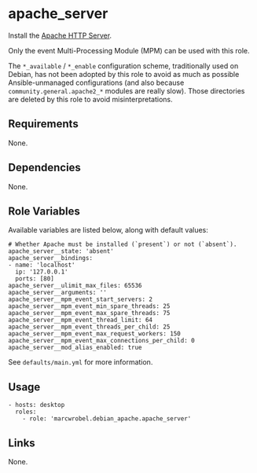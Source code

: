 # apache_server

Install the [Apache HTTP Server](https://httpd.apache.org/).

Only the event Multi-Processing Module (MPM) can be used with this role.

The `*_available` / `*_enable` configuration scheme, traditionally used on Debian, has not been
adopted by this role to avoid as much as possible Ansible-unmanaged configurations (and also because
`community.general.apache2_*` modules are really slow). Those directories are deleted by this role
to avoid misinterpretations.

## Requirements

None.

## Dependencies

None.

## Role Variables

Available variables are listed below, along with default values:

    # Whether Apache must be installed (`present`) or not (`absent`).
    apache_server__state: 'absent'
    apache_server__bindings:
    - name: 'localhost'
      ip: '127.0.0.1'
      ports: [80]
    apache_server__ulimit_max_files: 65536
    apache_server__arguments: ''
    apache_server__mpm_event_start_servers: 2
    apache_server__mpm_event_min_spare_threads: 25
    apache_server__mpm_event_max_spare_threads: 75
    apache_server__mpm_event_thread_limit: 64
    apache_server__mpm_event_threads_per_child: 25
    apache_server__mpm_event_max_request_workers: 150
    apache_server__mpm_event_max_connections_per_child: 0
    apache_server__mod_alias_enabled: true

See `defaults/main.yml` for more information.

## Usage

    - hosts: desktop
      roles:
        - role: 'marcwrobel.debian_apache.apache_server'

## Links

None.
